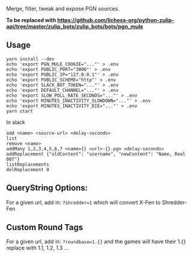 Merge, filter, tweak and expose PGN sources.

**To be replaced with https://github.com/lichess-org/python-zulip-api/tree/master/zulip_bots/zulip_bots/bots/pgn_mule**

## Usage

```
yarn install --dev
echo 'export PGN_MULE_COOKIE="..."' > .env
echo 'export PUBLIC_PORT="3000"' > .env
echo 'export PUBLIC_IP="127.0.0.1"' > .env
echo 'export PUBLIC_SCHEME="http"' > .env
echo 'export SLACK_BOT_TOKEN="..."' > .env
echo 'export DEFAULT_CHANNEL="..."' > .env
echo 'export SLOW_POLL_RATE_SECONDS="..."' > .env
echo 'export MINUTES_INACTIVITY_SLOWDOWN="..."' > .env
echo 'export MINUTES_INACTIVITY_DIE="..."' > .env
yarn start
```

In slack

```
add <name> <source-url> <delay-seconds>
list
remove <name>
addMany 1,2,3,4,5,6,7 <name>{} <url>-{}.pgn <delay-seconds>
addReplacement {"oldContent": "username", "newContent": "Name, Real 007"}
listReplacements
delReplacement 0
```

## QueryString Options:

For a given url, add in: `?shredder=1` which will convert X-Fen to Shredder-Fen

## Custom Round Tags

For a given url, add in: `?roundbase=1.{}` and the games will have their 1.{}
replace with 1.1, 1.2, 1.3 ...
